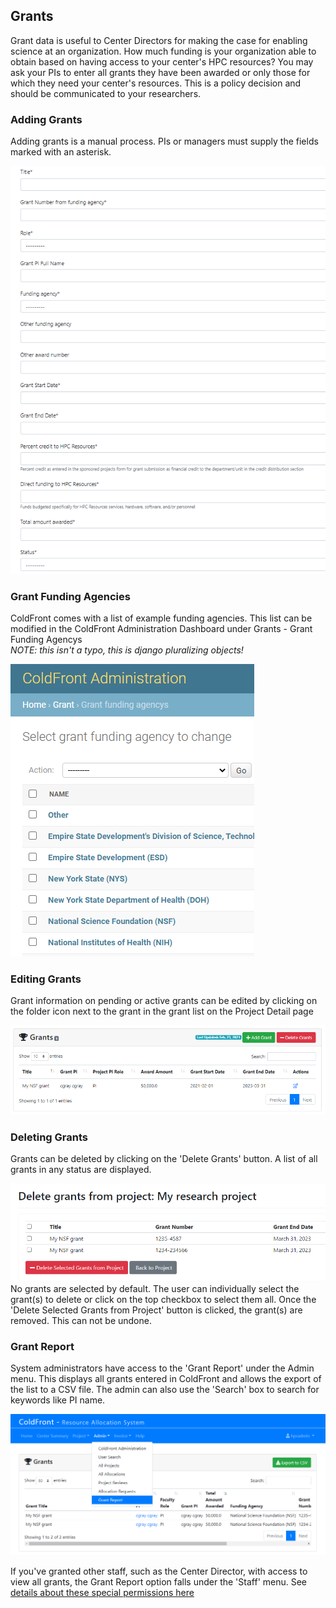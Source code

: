## Grants

Grant data is useful to Center Directors for making the case for enabling science at an organization.  How much funding is your organization able to obtain based on having access to your center's HPC resources?  You may ask your PIs to enter all grants they have been awarded or only those for which they need your center's resources.  This is a policy decision and should be communicated to your researchers.  

### Adding Grants

Adding grants is a manual process.  PIs or managers must supply the fields marked with an asterisk.

![Add Grant Data](../../images/addgrant.PNG)  


### Grant Funding Agencies

ColdFront comes with a list of example funding agencies.  This list can be modified in the ColdFront Administration Dashboard under Grants - Grant Funding Agencys  
_NOTE: this isn't a typo, this is django pluralizing objects!_

![Grant Funding Agency List](../../images/fundinglist.PNG)  

### Editing Grants

Grant information on pending or active grants can be edited by clicking on the folder icon next to the grant in the grant list on the Project Detail page

![Edit Grant](../../images/grantlist.PNG)


### Deleting Grants

Grants can be deleted by clicking on the 'Delete Grants' button.  A list of all grants in any status are displayed.  

![Delete Grant](../../images/deletegrant.PNG)
No grants are selected by default.  The user can individually select the grant(s) to delete or click on the top checkbox to select them all.  Once the 'Delete Selected Grants from Project' button is clicked, the grant(s) are removed.  This can not be undone.


### Grant Report

System administrators have access to the 'Grant Report' under the Admin menu.  This displays all grants entered in ColdFront and allows the export of the list to a CSV file.  The admin can also use the 'Search' box to search for keywords like PI name.  

![Grant Report](../../images/grantreport.PNG)  

If you've granted other staff, such as the Center Director, with access to view all grants, the Grant Report option falls under the 'Staff' menu.  See [details about these special permissions here](../users/director.md)  
